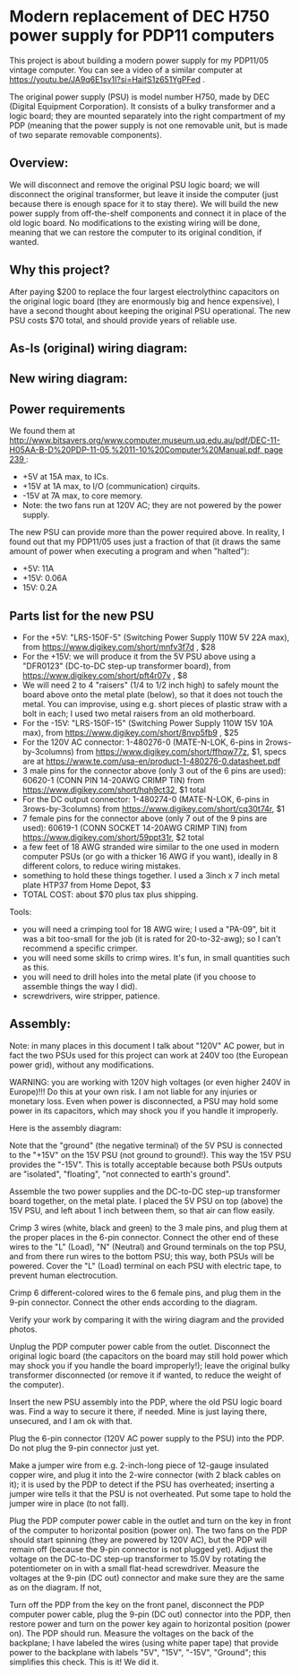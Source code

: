 # Modern replacement of DEC H750 power supply for PDP11 computers

This project is about building a modern power supply for my PDP11/05 vintage computer.
You can see a video of a similar computer at https://youtu.be/JA9q6E1sv1I?si=HaifS1z651YgPFed .

The original power supply (PSU) is model number H750, made by DEC (Digital Equipment Corporation).
It consists of a bulky transformer and a logic board; they are mounted separately into the right compartment of my PDP (meaning that the power supply is not one removable unit, but is made of two separate removable components).


## Overview:
We will disconnect and remove the original PSU logic board; we will disconnect the original transformer, but leave it inside the computer (just because there is enough space for it to stay there).
We will build the new power supply from off-the-shelf components and connect it in place of the old logic board. No modifications to the existing wiring will be done, meaning that we can restore the computer to its original condition, if wanted.

## Why this project?
After paying $200 to replace the four largest electrolythinc capacitors on the original logic board (they are enormously big and hence expensive), I have a second thought about keeping the original PSU operational. The new PSU costs $70 total, and should provide years of reliable use.

## As-Is (original) wiring diagram:


## New wiring diagram:

## Power requirements
We found them at [http://www.bitsavers.org/www.computer.museum.uq.edu.au/pdf/DEC-11-H05AA-B-D%20PDP-11-05,%2011-10%20Computer%20Manual.pdf, page 239
](http://www.bitsavers.org/www.computer.museum.uq.edu.au/pdf/DEC-11-H05AA-B-D%20PDP-11-05,%2011-10%20Computer%20Manual.pdf#page=239) :

- +5V at 15A max, to ICs.
- +15V at 1A max, to I/O (communication) cirquits.
- -15V at 7A max, to core memory.
- Note: the two fans run at 120V AC; they are not powered by the power supply.

The new PSU can provide more than the power required above.
In reality, I found out that my PDP11/05 uses just a fraction of that (it draws the same amount of power when executing a program and when "halted"):

- +5V: 11A
- +15V: 0.06A
- 15V: 0.2A


## Parts list for the new PSU

- For the +5V: "LRS-150F-5" (Switching Power Supply 110W 5V 22A max), from https://www.digikey.com/short/mnfv3f7d , $28
- For the +15V: we will produce it from the 5V PSU above using a "DFR0123" (DC-to-DC step-up transformer board), from https://www.digikey.com/short/pft4r07v , $8
- We will need 2 to 4 "raisers" (1/4 to 1/2 inch high) to safely mount the board above onto the metal plate (below), so that it does not touch the metal. You can improvise, using e.g. short pieces of plastic straw with a bolt in each; I used two metal raisers from an old motherboard.
- For the -15V: "LRS-150F-15" (Switching Power Supply 110W 15V 10A max), from https://www.digikey.com/short/8nvp5fb9 , $25
- For the 120V AC connector: 1-480276-0 (MATE-N-LOK, 6-pins in 2rows-by-3columns) from https://www.digikey.com/short/ffhqw77z, $1, specs are at https://www.te.com/usa-en/product-1-480276-0.datasheet.pdf
- 3 male pins for the connector above (only 3 out of the 6 pins are used): 60620-1 (CONN PIN 14-20AWG CRIMP TIN) from https://www.digikey.com/short/hqh9ct32, $1 total
- For the DC output connector: 1-480274-0 (MATE-N-LOK, 6-pins in 3rows-by-3columns) from https://www.digikey.com/short/cq30t74r, $1
- 7 female pins for the connector above (only 7 out of the 9 pins are used): 60619-1 (CONN SOCKET 14-20AWG CRIMP TIN) from https://www.digikey.com/short/59ppt31r, $2 total
- a few feet of 18 AWG stranded wire similar to the one used in modern computer PSUs (or go with a thicker 16 AWG if you want), ideally in 8 different colors, to reduce wiring mistakes.
- something to hold these things together. I used a 3inch x 7 inch metal plate HTP37 from Home Depot, $3
- TOTAL COST: about $70 plus tax plus shipping.

Tools:
- you will need a crimping tool for 18 AWG wire; I used a "PA-09", bit it was a bit too-small for the job (it is rated for 20-to-32-awg); so I can't recommend a specific crimper.
- you will need some skills to crimp wires. It's fun, in small quantities such as this.
- you will need to drill holes into the metal plate (if you choose to assemble things the way I did).
- screwdrivers, wire stripper, patience.
  
## Assembly:

Note: in many places in this document I talk about "120V" AC power, but in fact the two PSUs used for this project can work at 240V too (the European power grid), without any modifications.

WARNING: you are working with 120V high voltages (or even higher 240V in Europe)!!! Do this at your own risk. I am not liable for any injuries or monetary loss. Even when power is disconnected, a PSU may hold some power in its capacitors, which may shock you if you handle it improperly.

Here is the assembly diagram:

Note that the "ground" (the negative terminal) of the 5V PSU is connected to the "+15V" on the 15V PSU (not ground to ground!). This way the 15V PSU provides the "-15V". This is totally acceptable because both PSUs outputs are "isolated", "floating", "not connected to earth's ground".

Assemble the two power supplies and the DC-to-DC step-up transformer board together, on the metal plate. I placed the 5V PSU on top (above) the 15V PSU, and left about 1 inch between them, so that air can flow easily.

Crimp 3 wires (white, black and green) to the 3 male pins, and plug them at the proper places in the 6-pin connector. Connect the other end of these wires to the "L" (Load), "N" (Neutral) and Ground terminals on the top PSU, and from there run wires to the bottom PSU; this way, both PSUs will be powered. Cover the "L" (Load) terminal on each PSU with electric tape, to prevent human electrocution.

Crimp 6 different-colored wires to the 6 female pins, and plug them in the 9-pin connector. Connect the other ends according to the diagram.

Verify your work by comparing it with the wiring diagram and the provided photos.

Unplug the PDP computer power cable from the outlet. 
Disconnect the original logic board (the capacitors on the board may still hold power which may shock you if you handle the board improperly!); leave the original bulky transformer disconnected (or remove it if wanted, to reduce the weight of the computer).

Insert the new PSU assembly into the PDP, where the old PSU logic board was. Find a way to secure it there, if needed. Mine is just laying there, unsecured, and I am ok with that.

Plug the 6-pin connector (120V AC power supply to the PSU) into the PDP. Do not plug the 9-pin connector just yet.

Make a jumper wire from e.g. 2-inch-long piece of 12-gauge insulated copper wire, and plug it into the 2-wire connector (with 2 black cables on it); it is used by the PDP to detect if the PSU has overheated; inserting a jumper wire tells it that the PSU is not overheated. Put some tape to hold the jumper wire in place (to not fall).

Plug the PDP computer power cable in the outlet and turn on the key in front of the computer to horizontal position (power on). The two fans on the PDP should start spinning (they are powered by 120V AC), but the PDP will remain off (because the 9-pin connector is not plugged yet).
Adjust the voltage on the DC-to-DC step-up transformer to 15.0V by rotating the potentiometer on in with a small flat-head screwdriver.
Measure the voltages at the 9-pin (DC out) connector and make sure they are the same as on the diagram. If not, 

Turn off the PDP from the key on the front panel, disconnect the PDP computer power cable, plug the 9-pin (DC out) connector into the PDP, then restore power and turn on the power key again to horizontal position (power on). The PDP should run. Measure the voltages on the back of the backplane; I have labeled the wires (using white paper tape) that provide power to the backplane with labels "5V", "15V", "-15V", "Ground"; this simplifies this check. This is it! We did it. 
